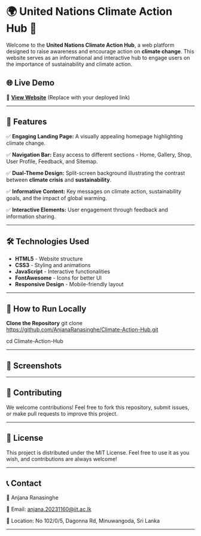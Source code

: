 # 🌍 United Nations Climate Action Hub 🌱

Welcome to the **United Nations Climate Action Hub**, a web platform designed to raise awareness and encourage action on **climate change**. This website serves as an informational and interactive hub to engage users on the importance of sustainability and climate action.

## 🌐 Live Demo
🚀 **[View Website](#)** (Replace with your deployed link)

---

## 📌 Features

✅ **Engaging Landing Page:** A visually appealing homepage highlighting climate change.  

✅ **Navigation Bar:** Easy access to different sections - Home, Gallery, Shop, User Profile, Feedback, and Sitemap.

✅ **Dual-Theme Design:** Split-screen background illustrating the contrast between **climate crisis** and **sustainability**.  

✅ **Informative Content:** Key messages on climate action, sustainability goals, and the impact of global warming.  

✅ **Interactive Elements:** User engagement through feedback and information sharing.  

---

## 🛠️ Technologies Used

- **HTML5** - Website structure  
- **CSS3** - Styling and animations  
- **JavaScript** - Interactive functionalities  
- **FontAwesome** - Icons for better UI  
- **Responsive Design** - Mobile-friendly layout  

---

## 🚀 How to Run Locally

**Clone the Repository**
git clone https://github.com/AnjanaRanasinghe/Climate-Action-Hub.git

cd Climate-Action-Hub

---

## 🎨 Screenshots

---

## 🤝 Contributing
We welcome contributions! Feel free to fork this repository, submit issues, or make pull requests to improve this project.

---

## 📜 License
This project is distributed under the MIT License. Feel free to use it as you wish, and contributions are always welcome!

---
## 📞 Contact
📍 Anjana Ranasinghe

📧 Email: anjana.20231160@iit.ac.lk

📍 Location: No 102/0/5, Dagonna Rd, Minuwangoda, Sri Lanka

---

